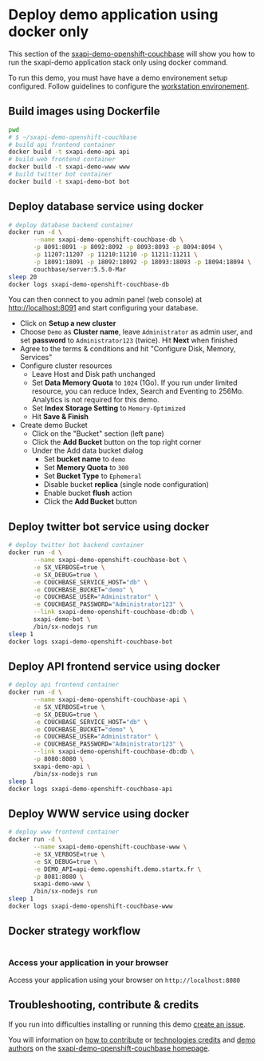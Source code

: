 # Deploy demo application using docker only 

This section of the [sxapi-demo-openshift-couchbase](https://github.com/startxfr/sxapi-demo-openshift-couchbase)
will show you how to run the sxapi-demo application stack only using docker command.

To run this demo, you must have have a demo environement setup configured. Follow guidelines 
to configure the [workstation environement](https://github.com/startxfr/sxapi-demo-openshift#setup-workstation-environement).

## Build images using Dockerfile

```bash
pwd
# $ ~/sxapi-demo-openshift-couchbase
# build api frontend container
docker build -t sxapi-demo-api api
# build web frontend container
docker build -t sxapi-demo-www www
# build twitter bot container
docker build -t sxapi-demo-bot bot
```

## Deploy database service using docker

```bash
# deploy database backend container
docker run -d \
       --name sxapi-demo-openshift-couchbase-db \
       -p 8091:8091 -p 8092:8092 -p 8093:8093 -p 8094:8094 \
       -p 11207:11207 -p 11210:11210 -p 11211:11211 \
       -p 18091:18091 -p 18092:18092 -p 18093:18093 -p 18094:18094 \
       couchbase/server:5.5.0-Mar
sleep 20
docker logs sxapi-demo-openshift-couchbase-db
```

You can then connect to you admin panel (web console) at [http://localhost:8091](http://localhost:8091) and start configuring your database.
- Click on **Setup a new cluster**
- Choose `Demo` as **Cluster name**, leave `Administrator` as admin user, and set **password** to `Administrator123` (twice). Hit **Next** when finished
- Agree to the terms & conditions and hit "Configure Disk, Memory, Services"
- Configure cluster resources
  - Leave Host and Disk path unchanged
  - Set **Data Memory Quota** to `1024` (1Go). If you run under limited resource, you can reduce Index, Search and Eventing to 256Mo. Analytics is not required for this demo.
  - Set **Index Storage Setting** to `Memory-Optimized`
  - Hit **Save & Finish**
- Create demo Bucket
  - Click on the "Bucket" section (left pane)
  - Click the **Add Bucket** button on the top right corner
  - Under the Add data bucket dialog
    - Set **bucket name** to `demo`
    - Set **Memory Quota** to `300`
    - Set **Bucket Type** to `Ephemeral`
    - Disable bucket **replica** (single node configuration)
    - Enable bucket **flush** action
    - Click the **Add Bucket** button

## Deploy twitter bot service using docker

```bash
# deploy twitter bot backend container
docker run -d \
       --name sxapi-demo-openshift-couchbase-bot \
       -e SX_VERBOSE=true \
       -e SX_DEBUG=true \
       -e COUCHBASE_SERVICE_HOST="db" \
       -e COUCHBASE_BUCKET="demo" \
       -e COUCHBASE_USER="Administrator" \
       -e COUCHBASE_PASSWORD="Administrator123" \
       --link sxapi-demo-openshift-couchbase-db:db \
       sxapi-demo-bot \
       /bin/sx-nodejs run
sleep 1
docker logs sxapi-demo-openshift-couchbase-bot
```

## Deploy API frontend service using docker

```bash
# deploy api frontend container
docker run -d \
       --name sxapi-demo-openshift-couchbase-api \
       -e SX_VERBOSE=true \
       -e SX_DEBUG=true \
       -e COUCHBASE_SERVICE_HOST="db" \
       -e COUCHBASE_BUCKET="demo" \
       -e COUCHBASE_USER="Administrator" \
       -e COUCHBASE_PASSWORD="Administrator123" \
       --link sxapi-demo-openshift-couchbase-db:db \
       -p 8080:8080 \
       sxapi-demo-api \
       /bin/sx-nodejs run
sleep 1
docker logs sxapi-demo-openshift-couchbase-api
```

## Deploy WWW service using docker

```bash
# deploy www frontend container
docker run -d \
       --name sxapi-demo-openshift-couchbase-www \
       -e SX_VERBOSE=true \
       -e SX_DEBUG=true \
       -e DEMO_API=api-demo.openshift.demo.startx.fr \
       -p 8081:8080 \
       sxapi-demo-www \
       /bin/sx-nodejs run
sleep 1
docker logs sxapi-demo-openshift-couchbase-www
```

## Docker strategy workflow

```
```

### Access your application in your browser

Access your application using your browser on `http://localhost:8080`


## Troubleshooting, contribute & credits

If you run into difficulties installing or running this demo [create an issue](https://github.com/startxfr/sxapi-demo-openshift-couchbase/issues/new).

You will information on [how to contribute](https://github.com/startxfr/sxapi-demo-openshift-couchbase#contributing) or 
[technologies credits](https://github.com/startxfr/sxapi-demo-openshift-couchbase#built-with) and
[demo authors](https://github.com/startxfr/sxapi-demo-openshift-couchbase#authors) on the 
[sxapi-demo-openshift-couchbase homepage](https://github.com/startxfr/sxapi-demo-openshift-couchbase).
